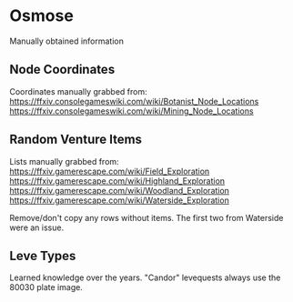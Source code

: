 # Osmose

Manually obtained information

## Node Coordinates

Coordinates manually grabbed from:
https://ffxiv.consolegameswiki.com/wiki/Botanist_Node_Locations
https://ffxiv.consolegameswiki.com/wiki/Mining_Node_Locations

## Random Venture Items

Lists manually grabbed from:
https://ffxiv.gamerescape.com/wiki/Field_Exploration
https://ffxiv.gamerescape.com/wiki/Highland_Exploration
https://ffxiv.gamerescape.com/wiki/Woodland_Exploration
https://ffxiv.gamerescape.com/wiki/Waterside_Exploration

Remove/don't copy any rows without items. The first two from Waterside were an issue.

## Leve Types

Learned knowledge over the years. "Candor" levequests always use the 80030 plate image.